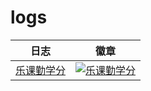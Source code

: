 # logs

| 日志 | 徽章 |
| :----: | :----: |
| [乐课勤学分](./leke) | [![乐课勤学分](https://img.shields.io/badge/乐课勤学分-GitHub%20Action-brightgreen?style=flat-square)](https://github.com/wang-task/lekeQXF/actions/workflows/leke.yml) |
